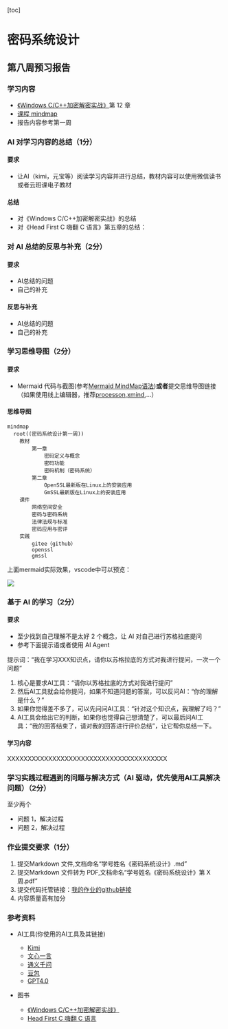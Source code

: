[toc]

# 密码系统设计

## 第八周预习报告

### 学习内容

- [《Windows C/C++加密解密实战》](https://weread.qq.com/web/bookDetail/a0332190813ab78fag011422?wfrom=bookDetailH5)第 12 章
- [课程 mindmap](https://www.processon.com/mindmap/66bcf83cce68f62ecf3f63fc?from=pwa)
- 报告内容参考第一周

### AI 对学习内容的总结（1分）

#### 要求

- 让AI（kimi，元宝等）阅读学习内容并进行总结，教材内容可以使用微信读书或者云班课电子教材

#### 总结

- 对《Windows C/C++加密解密实战》的总结
- 对《Head First C 嗨翻 C 语言》第五章的总结：

### 对 AI 总结的反思与补充（2分）

#### 要求

- AI总结的问题
- 自己的补充

#### 反思与补充

- AI总结的问题
- 自己的补充

### 学习思维导图（2分）

#### 要求

- Mermaid 代码与截图(参考[Mermaid MindMap语法](https://mermaid.live/edit#pako:eNpdUk1vwjAM_StWTiAx7V5Nk2A7DoEGu_ViUreN1tqZkyB1iP--8FG2kZP93svTk-2DsVKRKUzvuOrRlwygInEyuQLT6QkCWKlrHIdLA_Am3EDrQhQdRqwonBWe1Ag1PuxEPqcjsxafOlQXMDrhEQVYqIsutOAvPPgw2FY6aQbAFFtR2AoPsEjfeP31ToFQbTt6rBiorslGt2cK4Wmnj8_IFdSEMSmFP7p5itLnABas0l2Qj_ArvbyXs2ZPEMm27L7SvWATFSM12c53yOy4-c_PtUk9cYQ8RH9jtyLdzWhNDKewHj3pCC5Je3SVmZn-WhXmcCJLE1vqqTRFLiuqMXWxNCUfszRPSzYDW1NETTQzKqlpTVFjF3KXfJWjvjpsFPtRQpXLy1tetn8-guMPMYioGg))**或者**提交思维导图链接（如果使用线上编辑器，推荐[processon](https://www.processon.com/),[xmind](https://xmind.cn/),...）

#### 思维导图

```mermaid
mindmap
  root((密码系统设计第一周))
    教材
        第一章
            密码定义与概念
            密码功能
            密码机制（密码系统）
        第二章
            OpenSSL最新版在Linux上的安装应用
            GmSSL最新版在Linux上的安装应用
    课件
        网络空间安全
        密码与密码系统
        法律法规与标准
        密码应用与密评
    实践
        gitee（github）
        openssl
        gmssl
```

上面mermaid实际效果，vscode中可以预览：

![](https://img2024.cnblogs.com/blog/741560/202409/741560-20240904061456450-999400634.png)

### 基于 AI 的学习（2分）

#### 要求

- 至少找到自己理解不是太好 2 个概念，让 AI 对自己进行苏格拉底提问
- 参考下面提示语或者使用 AI Agent

提示词：“我在学习XXX知识点，请你以苏格拉底的方式对我进行提问，一次一个问题”

1. 核心是要求AI工具：“请你以苏格拉底的方式对我进行提问”
2. 然后AI工具就会给你提问，如果不知道问题的答案，可以反问AI：“你的理解是什么？”
3. 如果你觉得差不多了，可以先问问AI工具：“针对这个知识点，我理解了吗？”
4. AI工具会给出它的判断，如果你也觉得自己想清楚了，可以最后问AI工具：“我的回答结束了，请对我的回答进行评价总结”，让它帮你总结一下。

#### 学习内容

XXXXXXXXXXXXXXXXXXXXXXXXXXXXXXXXXXXXXXX

### 学习实践过程遇到的问题与解决方式（AI 驱动，优先使用AI工具解决问题）（2分）

至少两个

- 问题 1，解决过程
- 问题 2，解决过程

### 作业提交要求（1分）

1. 提交Markdown 文件,文档命名“学号姓名《密码系统设计》.md”
2. 提交Markdown 文件转为 PDF,文档命名“学号姓名《密码系统设计》第 X 周.pdf”
3. 提交代码托管链接：[我的作业的github链接](https://github.com/youer0219/Information-Security-System-Design-Assignment)
4. 内容质量高有加分

### 参考资料

- AI工具(你使用的AI工具及其链接)

  - [Kimi](https://kimi.moonshot.cn/)
  - [文心一言](https://yiyan.baidu.com/)
  - [通义千问](https://tongyi.aliyun.com/)
  - [豆包](https://www.doubao.com/chat/)
  - [GPT4.0](https://iai.aichatos8.com.cn/#/home)
- 图书

  - [《Windows C/C++加密解密实战》](https://weread.qq.com/web/bookDetail/a0332190813ab78fag011422?wfrom=bookDetailH5)
  - [Head First C 嗨翻 C 语言](https://www.ituring.com.cn/book/1004)
